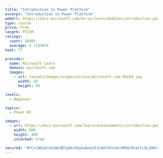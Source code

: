 ```yaml
---
title: "Introduction to Power Platform"
excerpt: "Introduction to Power Platform"
webUrl: https://docs.microsoft.com/en-us/learn/modules/introduction-power-platform/
type: course
price: Free
length: PT21M
ratings:
  count: 16983
  average: 4.7193074
heat: 77

provider:
  name: Microsoft Learn
  domain: microsoft.com
  images:
    - url: /assets/images/organizations/microsoft.com-50x50.jpg
      width: 50
      height: 50

levels:
  - Beginner

topics:
  - Power BI

images:
  - url: https://docs.microsoft.com/learn/achievements/introduction-power-platform-social.png
    width: 800
    height: 400
    isCached: true

secured: "HfCxcW9jQroXiBeZB7gGKzSKyUaAoqtEiCdwf3VsvOcnMDmC0SaCtLdL2ODtrAlzigBMWzkrN3YU6WIyW3Vsb7yKRxIp9uL1H7txVPgn5qRP5W3for8Yy2P95grZg7Wsc+nZgNKgonVQcSMcH1TShkjY0lvbgcANTwLvBqmpLmJ2DekWxupmUoG2sLVL81vPcVbdKd+5ABWvEJLvjVop+bsCbMmsNHHbPWug0opMvpgI67yi+PryXxG6nhMfoo4O0tulS/l1MqUWtl9B87kJKEfyBxY9sMEk7vznIifpizpDjQld68+Sx1rWGzBBW1ipj6zoJvCysoKf/tGGOuoDXOso6u0IiIi4wKGR7n6+nA1YATcA/Haac+WQBwgBLRKdmqCeTcLJMafAkmu+lo91j2ouEPvNJMvAeEQraqGs250zhGW2/O66CX5dyuo0uP7d;bwfGaZGMCF8ZXbAtZY5xZg=="
---
```


